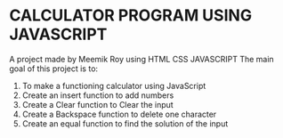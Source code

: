 # CALCULATOR PROGRAM USING JAVASCRIPT

A project made by Meemik Roy using HTML CSS JAVASCRIPT
The main goal of this project is to:
1. To make a functioning calculator using JavaScript
2. Create an insert function to add numbers
3. Create a Clear function to Clear the input
4. Create a Backspace function to delete one character
5. Create an equal function to find the solution of the input
